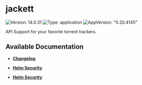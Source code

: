 # jackett

![Version: 14.0.31](https://img.shields.io/badge/Version-14.0.31-informational?style=flat-square) ![Type: application](https://img.shields.io/badge/Type-application-informational?style=flat-square) ![AppVersion: "0.20.4145"](https://img.shields.io/badge/AppVersion-"0.20.4145"-informational?style=flat-square)

API Support for your favorite torrent trackers.

## Available Documentation

- [**Changelog**](CHANGELOG)

- [**Helm Security**](container-security)

- [**Helm Security**](helm-security)

